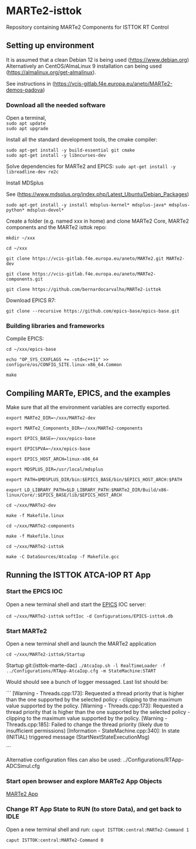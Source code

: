 # MARTe2-isttok
Repository containing MARTe2 Components for ISTTOK RT Control

## Setting up environment

It is assumed that a clean Debian 12 is being used (https://www.debian.org)
Alternatively an CentOS/AlmaLinux 9 installation can being used (https://almalinux.org/get-almalinux).

See instructions in (https://vcis-gitlab.f4e.europa.eu/aneto/MARTe2-demos-padova)

### Download all the needed software

Open a terminal,  
`sudo apt update`  
`sudo apt upgrade`

Install all the standard development tools, the cmake compiler:

`sudo apt-get install -y build-essential git cmake`  
`sudo apt-get install -y libncurses-dev`

Solve dependencies for MARTe2 and EPICS:
`sudo apt-get install -y libreadline-dev re2c`

Install MDSplus

See (https://www.mdsplus.org/index.php/Latest_Ubuntu/Debian_Packages)

`sudo apt-get install -y install mdsplus-kernel* mdsplus-java* mdsplus-python* mdsplus-devel*`

Create a folder (e.g. named xxx in home) and clone MARTe2 Core,  MARTe2 components and the MARTe2 isttok repo:

`mkdir ~/xxx`
  
`cd ~/xxx`

`git clone https://vcis-gitlab.f4e.europa.eu/aneto/MARTe2.git MARTe2-dev`

`git clone https://vcis-gitlab.f4e.europa.eu/aneto/MARTe2-components.git`

`git clone https://github.com/bernardocarvalho/MARTe2-isttok`
      
Download EPICS R7:

`git clone --recursive https://github.com/epics-base/epics-base.git`

### Building libraries and frameworks

Compile EPICS:

`cd ~/xxx/epics-base`

`echo "OP_SYS_CXXFLAGS += -std=c++11" >> configure/os/CONFIG_SITE.linux-x86_64.Common`

`make`

## Compiling MARTe, EPICS, and the examples

Make sure that all the environment variables are correctly exported.

`export MARTe2_DIR=~/xxx/MARTe2-dev`

`export MARTe2_Components_DIR=~/xxx/MARTe2-components`

`export EPICS_BASE=~/xxx/epics-base`

`export EPICSPVA=~/xxx/epics-base`

`export EPICS_HOST_ARCH=linux-x86_64`

`export MDSPLUS_DIR=/usr/local/mdsplus`

`export PATH=$MDSPLUS_DIR/bin:$EPICS_BASE/bin/$EPICS_HOST_ARCH:$PATH`

`export LD_LIBRARY_PATH=$LD_LIBRARY_PATH:$MARTe2_DIR/Build/x86-linux/Core/:$EPICS_BASE/lib/$EPICS_HOST_ARCH`

`cd ~/xxx/MARTe2-dev`

`make -f Makefile.linux`

`cd ~/xxx/MARTe2-components`

`make -f Makefile.linux`

`cd ~/xxx/MARTe2-isttok`

`make -C DataSources/AtcaIop -f Makefile.gcc`

## Running the ISTTOK ATCA-IOP RT App

### Start the EPICS IOC

Open a new terminal shell and start the [EPICS](https://epics-controls.org) IOC server:

`cd ~/xxx/MARTe2-isttok`
`softIoc -d Configurations/EPICS-isttok.db`

### Start MARTe2 

Open a new terminal shell and launch the MARTe2 application

`cd ~/xxx/MARTe2-isttok/Startup`

Startup git:(isttok-marte-dac) 
`./AtcaIop.sh -l RealTimeLoader -f ../Configurations/RTApp-AtcaIop.cfg -m StateMachine:START`


   Would should see a bunch of logger messaged. Last list should be:

   ´´´
   [Warning - Threads.cpp:173]: Requested a thread priority that is higher than the one supported by the selected policy - clipping to the maximum value supported by the policy.
   [Warning - Threads.cpp:173]: Requested a thread priority that is higher than the one supported by the selected policy - clipping to the maximum value supported by the policy.
   [Warning - Threads.cpp:185]: Failed to change the thread priority (likely due to insufficient permissions)
   [Information - StateMachine.cpp:340]: In state (INITIAL) triggered message (StartNextStateExecutionMsg)

   ´´´

Alternative configuration files can also be used: ../Configurations/RTApp-ADCSimul.cfg
    
### Start open browser and explore MARTe2 App Objects

[MARTe2 App ](http://efda-marte.ipfn.tecnico.ulisboa.pt:8084)


### Change RT App State to RUN  (to store Data), and get back to IDLE

Open a new terminal shell and run:
`caput ISTTOK:central:MARTe2-Command 1`

`caput ISTTOK:central:MARTe2-Command 0`



